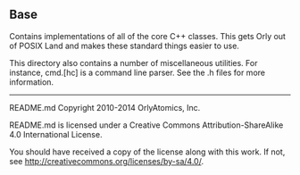 ## Base

Contains implementations of all of the core C++ classes. This gets Orly out of POSIX Land and makes these standard things easier to use.

This directory also contains a number of miscellaneous utilities. For instance, cmd.[hc] is a command line parser. See the .h files for more information.

-----

README.md Copyright 2010-2014 OrlyAtomics, Inc.

README.md is licensed under a Creative Commons Attribution-ShareAlike 4.0 International License.

You should have received a copy of the license along with this work. If not, see <http://creativecommons.org/licenses/by-sa/4.0/>.
